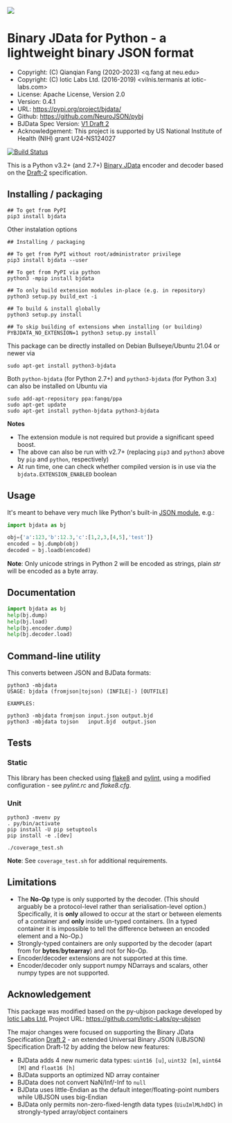 ![](https://neurojson.org/wiki/upload/neurojson_banner_long.png)

# Binary JData for Python - a lightweight binary JSON format

- Copyright: (C) Qianqian Fang (2020-2023) <q.fang at neu.edu>
- Copyright: (C) Iotic Labs Ltd. (2016-2019) <vilnis.termanis at iotic-labs.com>
- License: Apache License, Version 2.0
- Version: 0.4.1
- URL: https://pypi.org/project/bjdata/
- Github: https://github.com/NeuroJSON/pybj
- BJData Spec Version: [V1 Draft 2](https://neurojson.org/bjdata/draft2)
- Acknowledgement: This project is supported by US National Institute of Health (NIH) grant U24-NS124027

[![Build Status](https://travis-ci.com/NeuroJSON/pybj.svg?branch=master)](https://travis-ci.com/NeuroJSON/pybj)

This is a Python v3.2+ (and 2.7+) [Binary JData](https://neurojson.org) encoder
and decoder based on the [Draft-2](Binary_JData_Specification.md) specification.

## Installing / packaging
```shell
## To get from PyPI
pip3 install bjdata
```

Other instalation options
```shell
## Installing / packaging

## To get from PyPI without root/administrator privilege
pip3 install bjdata --user

## To get from PyPI via python
python3 -mpip install bjdata

## To only build extension modules in-place (e.g. in repository)
python3 setup.py build_ext -i

## To build & install globally
python3 setup.py install

## To skip building of extensions when installing (or building)
PYBJDATA_NO_EXTENSION=1 python3 setup.py install
```

This package can be directly installed on Debian Bullseye/Ubuntu 21.04 or newer via
```
sudo apt-get install python3-bjdata
```

Both `python-bjdata` (for Python 2.7+) and `python3-bjdata` (for Python 3.x) can 
also be installed on Ubuntu via
```
sudo add-apt-repository ppa:fangq/ppa
sudo apt-get update
sudo apt-get install python-bjdata python3-bjdata
```

**Notes**

- The extension module is not required but provide a significant speed boost.
- The above can also be run with v2.7+ (replacing `pip3` and `python3` above by `pip` and `python`, respectively)
- At run time, one can check whether compiled version is in use via the 
`bjdata.EXTENSION_ENABLED` boolean


## Usage
It's meant to behave very much like Python's built-in 
[JSON module](https://docs.python.org/3/library/json.html), e.g.:
```python
import bjdata as bj

obj={'a':123,'b':12.3,'c':[1,2,3,[4,5],'test']}
encoded = bj.dumpb(obj)
decoded = bj.loadb(encoded)
```
**Note**: Only unicode strings in Python 2 will be encoded as strings, plain *str* 
will be encoded as a byte array.


## Documentation
```python
import bjdata as bj
help(bj.dump)
help(bj.load)
help(bj.encoder.dump)
help(bj.decoder.load)
```

## Command-line utility
This converts between JSON and BJData formats:
```shell
python3 -mbjdata
USAGE: bjdata (fromjson|tojson) (INFILE|-) [OUTFILE]

EXAMPLES:

python3 -mbjdata fromjson input.json output.bjd
python3 -mbjdata tojson   input.bjd  output.json
```


## Tests

### Static
This library has been checked using [flake8](https://pypi.python.org/pypi/flake8) 
and [pylint](http://www.pylint.org), using a modified configuration - 
see _pylint.rc_ and _flake8.cfg_.

### Unit
```shell
python3 -mvenv py
. py/bin/activate
pip install -U pip setuptools
pip install -e .[dev]

./coverage_test.sh
```
**Note**: See `coverage_test.sh` for additional requirements.


## Limitations
- The **No-Op** type is only supported by the decoder. (This should arguably be 
  a protocol-level rather than serialisation-level option.) Specifically, it is 
  **only** allowed to occur at the start or between elements of a container and 
  **only** inside un-typed containers. (In a typed container it is impossible to 
  tell the difference between an encoded element and a No-Op.)
- Strongly-typed containers are only supported by the decoder (apart from for 
  **bytes**/**bytearray**) and not for No-Op.
- Encoder/decoder extensions are not supported at this time.
- Encoder/decoder only support numpy NDarrays and scalars, other numpy types are not supported.


## Acknowledgement

This package was modified based on the py-ubjson package developed by
[Iotic Labs Ltd.](https://www.iotics.com/) 
Project URL: https://github.com/Iotic-Labs/py-ubjson

The major changes were focused on supporting the Binary JData Specification 
[Draft 2](https://neurojson.org/bjdata/draft2) -
an extended Universal Binary JSON (UBJSON) Specification Draft-12 by adding
the below new features:

* BJData adds 4 new numeric data types: `uint16 [u]`, `uint32 [m]`, `uint64 [M]` and `float16 [h]`
* BJData supports an optimized ND array container
* BJData does not convert NaN/Inf/-Inf to `null`
* BJData uses little-Endian as the default integer/floating-point numbers while UBJSON uses big-Endian
* BJData only permits non-zero-fixed-length data types (`UiuImlMLhdDC`) in strongly-typed array/object containers
